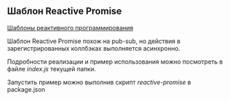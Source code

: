 ## Шаблон Reactive Promise

[Шаблоны реактивного программирования](../README.md)

Шаблон Reactive Promise похож на pub-sub, но действия в зарегистрированных коллбэках выполняется асинхронно.

Подробности реализации и пример использования можно посмотреть в файле _index.js_ текущей папки.


Запустить пример можно выполнив скрипт _reactive-promise_ в package.json